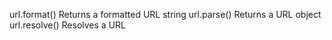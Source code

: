 url.format()	Returns a formatted URL string
url.parse()	Returns a URL object
url.resolve()	Resolves a URL